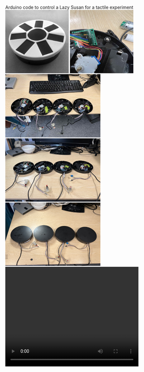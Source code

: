 
 
<title>Arduino-based Lazy Susan</title> 


<p align="left">
Arduino code to control a Lazy Susan for a tactile experiment
 <br>
 
 <img width="200" height="200" src="IMG_2246.jpeg">
  


  <img width="200" height="200" src="IMG_0763.jpeg">
   <br> <img width="300" height="200" src="IMG_0819.jpeg">
    <img width="300" height="200" src="IMG_0824.jpeg">
    <img width="300" height="200" src="IMG_0825.jpeg">
 
  <br>
  
 <video controls="controls" width="420" height="315" name="Video Name">
  <source src="./IMG_0762.MOV">
</video>
 
 
  <br>
  <object data="http://www.youtube.com/embed/Hrc2zLRdNaU"
  width="420" height="315"></object>
 
</p>

